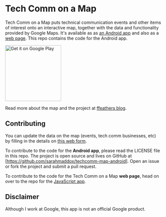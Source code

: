 # Tech Comm on a Map

Tech Comm on a Map puts technical communication events and other items of interest onto an
interactive map, together with the data and functionality provided by Google Maps. It's available as
as [an Android app](https://play.google.com/store/apps/details?id=com.techcomm.map.mobile)
and also as a [web page](http://sarahmaddox.github.io/techcomm-map/). This repo contains
the code for the Android app.

<a href="https://play.google.com/store/apps/details?id=com.techcomm.map.mobile&amp;utm_source=global_co&amp;utm_medium=prtnr&amp;utm_content=Mar2515&amp;utm_campaign=PartBadge&amp;pcampaignid=MKT-Other-global-all-co-prtnr-py-PartBadge-Mar2515-1"><img src="https://play.google.com/intl/en_us/badges/images/generic/en-play-badge.png" alt="Get it on Google Play" width="180px" /></a>

Read more about the map and the project at [ffeathers
blog](https://ffeathers.wordpress.com/tech-comm-on-a-map/).

## Contributing

You can update the data on the map (events, tech comm businesses, etc) by filling in the details on
[this web form](https://docs.google.com/forms/d/1uIEpAu0vpiDwNqwQcr-912TD1_nG_PND9J3NDCPvEXI/viewform?usp=send_form).

To contribute to the code for the **Android app**, please read the LICENSE file in this
repo. The project is open source and lives on GitHub at
[https://github.com/sarahmaddox/techcomm-map-android]. Open an issue or fork the project and submit
a pull request.

To contribute to the code for the Tech Comm on a Map **web page**, head on over to the repo for the
[JavaScript app](https://github.com/sarahmaddox/techcomm-map).

## Disclaimer

Although I work at Google, this app is not an official Google product.
